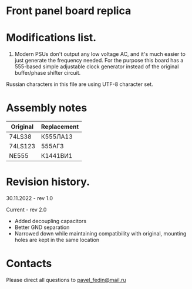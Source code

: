 # Front panel board replica

# Modifications list.

1. Modern PSUs don't output any low voltage AC, and it's much easier to just generate
the frequency needed. For the purpose this board has a 555-based simple adjustable
clock generator instead of the original buffer/phase shifter circuit.

Russian characters in this file are using UTF-8 character set.

# Assembly notes

|Original       |Replacement            |
|---------------|-----------------------|
|74LS38		|К555ЛА13		|
|74LS123	|555АГ3		        |
|NE555		|К1441ВИ1		|

# Revision history.

30.11.2022 - rev 1.0

Current - rev 2.0

- Added decoupling capacitors
- Better GND separation
- Narrowed down while maintaining compatibility with original, mounting holes are kept in the same location

# Contacts

Please direct all questions to pavel_fedin@mail.ru
